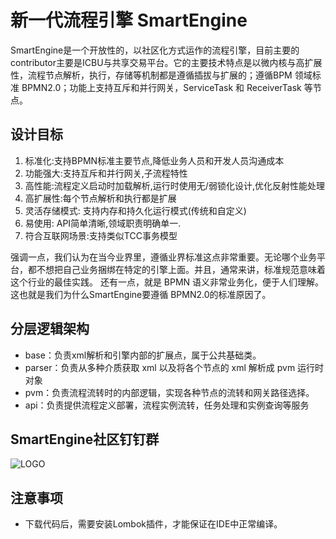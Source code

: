# 新一代流程引擎 SmartEngine 

SmartEngine是一个开放性的，以社区化方式运作的流程引擎，目前主要的contributor主要是ICBU与共享交易平台。它的主要技术特点是以微内核与高扩展性，流程节点解析，执行，存储等机制都是遵循插拔与扩展的；遵循BPM 领域标准 BPMN2.0；功能上支持互斥和并行网关，ServiceTask 和 ReceiverTask 等节点。 

## 设计目标

1. 标准化:支持BPMN标准主要节点,降低业务人员和开发人员沟通成本
2. 功能强大:支持互斥和并行网关,子流程特性
2. 高性能:流程定义启动时加载解析,运行时使用无/弱锁化设计,优化反射性能处理
4. 高扩展性:每个节点解析和执行都是扩展
5. 灵活存储模式: 支持内存和持久化运行模式(传统和自定义)
7. 易使用: API简单清晰,领域职责明确单一.
8. 符合互联网场景:支持类似TCC事务模型



强调一点，我们认为在当今业界里，遵循业界标准这点非常重要。无论哪个业务平台，都不想把自己业务捆绑在特定的引擎上面。并且，通常来讲，标准规范意味着这个行业的最佳实践。 还有一点，就是 BPMN 语义非常业务化，便于人们理解。 这也就是我们为什么SmartEngine要遵循 BPMN2.0的标准原因了。

## 分层逻辑架构


* base：负责xml解析和引擎内部的扩展点，属于公共基础类。
* parser：负责从多种介质获取 xml 以及将各个节点的 xml 解析成 pvm 运行时对象
* pvm：负责流程流转时的内部逻辑，实现各种节点的流转和网关路径选择。
* api：负责提供流程定义部署，流程实例流转，任务处理和实例查询等服务 

## SmartEngine社区钉钉群

![LOGO](http://ata2-img.cn-hangzhou.img-pub.aliyun-inc.com/0a210adab32244295eefba2a9e5b46c4.png)


## 注意事项

* 下载代码后，需要安装Lombok插件，才能保证在IDE中正常编译。